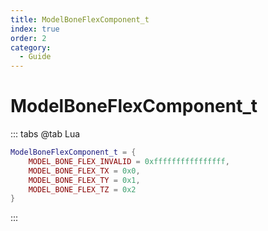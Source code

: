 ```yaml
---
title: ModelBoneFlexComponent_t
index: true
order: 2
category:
  - Guide
---
```


# ModelBoneFlexComponent_t
::: tabs
@tab Lua
```lua
ModelBoneFlexComponent_t = {
    MODEL_BONE_FLEX_INVALID = 0xffffffffffffffff,
    MODEL_BONE_FLEX_TX = 0x0,
    MODEL_BONE_FLEX_TY = 0x1,
    MODEL_BONE_FLEX_TZ = 0x2
}
```
:::